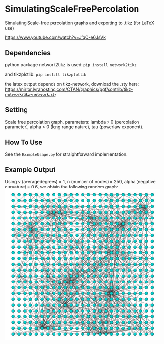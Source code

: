 # SimulatingScaleFreePercolation
Simulating Scale-free percolation graphs and exporting to .tikz (for LaTeX use)

 https://www.youtube.com/watch?v=JfqC-e6JsVk

## Dependencies
python package network2tikz is used:
`pip install network2tikz`

and tikzplotlib:
`pip install tikzplotlib`

the latex output depends on tikz-network, download the .sty here: https://mirror.lyrahosting.com/CTAN/graphics/pgf/contrib/tikz-network/tikz-network.sty

## Setting
Scale free percolation graph. parameters: lambda > 0 (percolation parameter), alpha > 0 (long range nature), tau (powerlaw exponent).

## How To Use
See the `ExampleUsage.py` for straightforward implementation.

## Example Output
Using v (averagedegrees) = 1, n (number of nodes) = 250, alpha (negative curvature) = 0.6, we obtain the following random graph:
![Example of random graph](https://github.com/LourensT/SimulatingScaleFreePercolation/blob/main/example.JPG)
